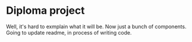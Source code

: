 # Diploma project

Well, it's hard to exmplain what it will be. Now just a bunch of components.
Going to update readme, in process of writing code.